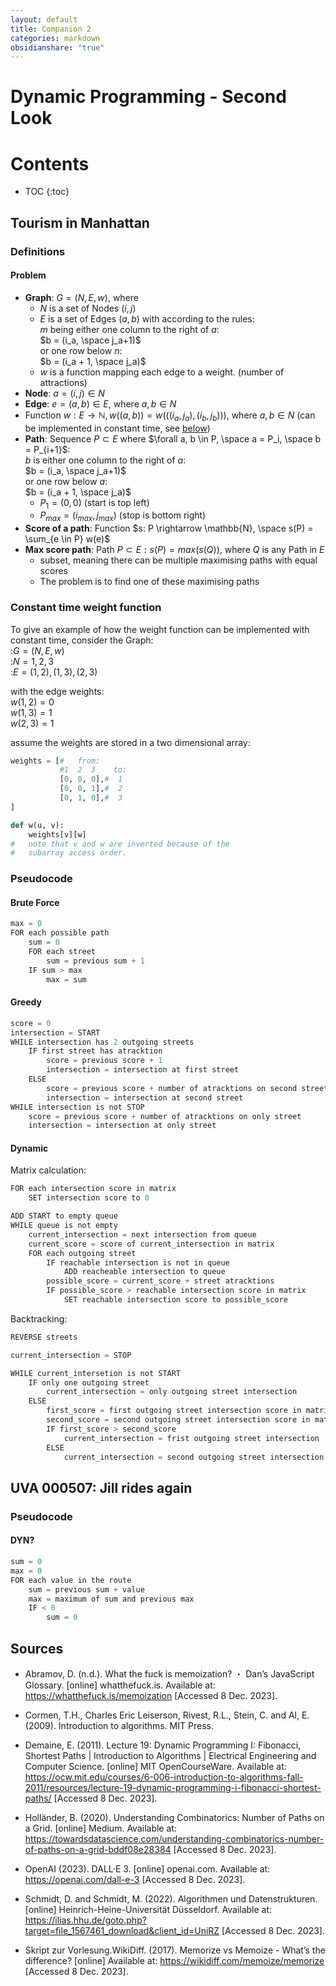 ```yaml
---
layout: default
title: Companion 2
categories: markdown
obsidianshare: "true"
---
```






<script type="text/javascript" charset="utf-8" 
src="https://cdn.mathjax.org/mathjax/latest/MathJax.js?config=TeX-AMS-MML_HTMLorMML,
https://vincenttam.github.io/javascripts/MathJaxLocal.js"></script>



# Dynamic Programming - Second Look


# Contents



* TOC 
{:toc}


## Tourism in Manhattan


### Definitions 

#### Problem 

- $\textbf{Graph}$: $G = (N, E, w)$, where  
	- $N$ is a set of Nodes $(i, j)$  
	- $E$ is a set of Edges $(a, b)$ with according to the rules:  
		$m$ being either one column to the right of $a$:  
			$b = (i_a, \space j_a+1)$   
		or one row below $n$:  
			$b = (i_a + 1, \space j_a)$  
	- $w$ is a function mapping each edge to a weight. (number of attractions)  
- $\textbf{Node}$: $a = (i, j) \in N$ 
- $\textbf{Edge}$: $e = (a, b) \in E$, where $a, b \in N$ 
- Function $w: E \to \mathbb{N}, w((a, b)) = w(((i_{a}, j_{a}), (i_{b}, j_{b})))$, where $a, b \in N$ (can be implemented in constant time, see [below](https://curolith.github.io/seminar/companion2#constant-time-weight-function))
- $\textbf{Path}$: Sequence $P \subset E$ where $\forall a, b \in P, \space a = P_i, \space b = P_{i+1}$:  
		$b$ is either one column to the right of $a$:  
			$b = (i_a, \space j_a+1)$   
		or one row below $a$:  
			$b = (i_a + 1, \space j_a)$  
	- $P_{1}=(0,0)$ (start is top left)  
	- $P_{max} = (i_{max}, j_{max})$  (stop is bottom right)  
- $\textbf{Score of a path}$: Function $s: P \rightarrow \mathbb{N}, \space s(P) = \sum_{e \in P} w(e)$  
- $\textbf{Max score path}$: Path $P \subset E : s(P) = max(s(Q))$, where $Q$ is any Path in $E$   
	- subset, meaning there can be multiple maximising paths with equal scores  
	- The problem is to find one of these maximising paths  



### Constant time weight function

To give an example of how the weight function can be implemented with constant time, consider the Graph:  
:$G = (N, E, w)$  
:$N = {1, 2, 3}$  
:$E = {(1, 2), (1, 3), (2, 3)}$  

with the edge weights:  
	$w(1, 2)=0$  
	$w(1,3)=1$  
	$w(2,3)=1$


assume the weights are stored in a two dimensional array:
```python
weights = [#   from:
		   #1  2  3    to:
		   [0, 0, 0],#  1
		   [0, 0, 1],#  2
		   [0, 1, 0],#  3
]

def w(u, v):
	weights[v][w]
#   note that v and w are inverted because of the
#   subarray access order.
```

### Pseudocode

#### Brute Force

```java
max = 0
FOR each possible path
	sum = 0
	FOR each street
		sum = previous sum + 1
	IF sum > max
		max = sum
```


#### Greedy

```java
score = 0
intersection = START
WHILE intersection has 2 outgoing streets
	IF first street has atracktion
		score = previous score + 1
		intersection = intersection at first street
	ELSE
		score = previous score + number of atracktions on second street
		intersection = intersection at second street
WHILE intersection is not STOP
	score = previous score + number of atracktions on only street
	intersection = intersection at only street
```

#### Dynamic

Matrix calculation:
```java
FOR each intersection score in matrix
	SET intersection score to 0

ADD START to empty queue
WHILE queue is not empty
	current_intersection = next intersection from queue
	current_score = score of current_intersection in matrix
	FOR each outgoing street
		IF reachable intersection is not in queue
			ADD reacheable intersection to queue
		possible_score = current_score + street atracktions
		IF possible_score > reachable intersection score in matrix
			SET reachable intersection score to possible_score

```

Backtracking:
```java
REVERSE streets

current_intersection = STOP

WHILE current_intersetion is not START
	IF only one outgoing street
		current_intersection = only outgoing street intersection
	ELSE
		first_score = first outgoing street intersection score in matrix
		second_score = second outgoing street intersection score in matrix
		IF first_score > second_score
			current_intersection = frist outgoing street intersection
		ELSE 
			current_intersection = second outgoing street intersection
```

## UVA 000507: Jill rides again

### Pseudocode

#### DYN?
```java
sum = 0
max = 0
FOR each value in the route
	sum = previous sum + value
	max = maximum of sum and previous max
	IF < 0
		sum = 0
```

## Sources

- Abramov, D. (n.d.). What the fuck is memoization? ・ Dan’s JavaScript Glossary. [online] whatthefuck.is. Available at: <https://whatthefuck.is/memoization> [Accessed 8 Dec. 2023].

- Cormen, T.H., Charles Eric Leiserson, Rivest, R.L., Stein, C. and Al, E. (2009). Introduction to algorithms. MIT Press.

- Demaine, E. (2011). Lecture 19: Dynamic Programming I: Fibonacci, Shortest Paths \| Introduction to Algorithms \| Electrical Engineering and Computer Science. [online] MIT OpenCourseWare. Available at: <https://ocw.mit.edu/courses/6-006-introduction-to-algorithms-fall-2011/resources/lecture-19-dynamic-programming-i-fibonacci-shortest-paths/> [Accessed 8 Dec. 2023].

- Holländer, B. (2020). Understanding Combinatorics: Number of Paths on a Grid. [online] Medium. Available at: <https://towardsdatascience.com/understanding-combinatorics-number-of-paths-on-a-grid-bddf08e28384> [Accessed 8 Dec. 2023].

- OpenAI (2023). DALL·E 3. [online] openai.com. Available at: <https://openai.com/dall-e-3> [Accessed 8 Dec. 2023].

- Schmidt, D. and Schmidt, M. (2022). Algorithmen und Datenstrukturen. [online] Heinrich-Heine-Universität Düsseldorf. Available at: <https://ilias.hhu.de/goto.php?target=file_1567461_download&client_id=UniRZ> [Accessed 8 Dec. 2023]. 

- Skript zur Vorlesung.WikiDiff. (2017). Memorize vs Memoize - What’s the difference? [online] Available at: <https://wikidiff.com/memoize/memorize> [Accessed 8 Dec. 2023].